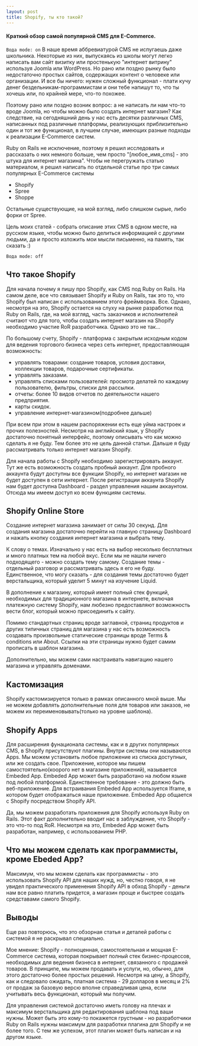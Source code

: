 ```yaml
---
layout: post
title: Shopify, ты кто такой?
---
```


#### Краткий обзор самой популярной CMS для E-Commerce.

```Вода mode: on```
В наше время аббревиатурой CMS не испугаешь даже школьника. Некоторые из них, выпускаясь из школы могут легко написать вам сайт визитку или простенькую "интернет витрину" используя Joomla или WordPress. Но рано или поздно рынку было недостаточно простых сайтов, содержащих контент о человеке или организации. И все бы ничего: нужен сложный функционал - плати кучу денег бездельникам-программистам и они тебе напишут то, что ты хочешь или, по крайней мере, что-то похожее.

Поэтому рано или поздно возник вопрос: а не написать ли нам что-то вроде Joomla, но чтобы можно было создать интернет магазин? Как следствие, на сегодняшний день у нас есть десятки различных CMS, написанных под различные платформы, реализующих приблизительно один и тот же функционал, в лучшем случае, имеющих разные подходы к реализации E-Commerce систем.

Ruby on Rails не исключение, поэтому я решил исследовать и рассказать о них немного больше, чем просто "[любое_имя_cms] - это штука для интернет магазина". Чтобы не перегружать статью материалом, я решил написать по отдельной статье про три самых популярных E-Commerce системы

* Shopify
* Spree
* Shoppe

Остальные существующие, на мой взгляд, либо слишком сырые, либо форки от Spree.

Цель моих статей - собрать описание этих CMS в одном месте, на русском языке, чтобы можно было делиться информацией с другими людьми, да и просто изложить мои мысли письменно, на память, так сказать :)

```Вода mode: off```

## Что такое Shopify

Для начала почему я пишу про Shopify, как CMS под Ruby on Rails. На самом деле, все что связывает Shopify и Ruby on Rails, так это то, что Shopify был написан с использованием этого фреймворка. Все. Однако, несмотря на это, Shopify остается на слуху на рынке разработки под Ruby on Rails, где, на мой взгляд, часть заказчиков и исполнителей считают что для того, чтобы создать интернет магазин на Shopify необходимо участие RoR разработчика. Однако это не так...

По большому счету, Shopify - платформа с закрытым исходным кодом для ведения торгового бизнеса через сеть интернет, предоставляющая возможность:

* управлять товарами: создание товаров, условия доставки, коллекции товаров, подарочные сертификаты.
* управлять заказами.
* управлять списками пользователей: просмотр делатей по каждому пользователю, фильтры, списки для рассылки.
* отчеты: более 10 видов отчетов по деятельности нашего предприятия.
* карты скидок.
* управление интернет-магазином(подробнее дальше)

При всем при этом в нашем распоряжении есть еще уйма настроек и прочих полезностей. Несмотря на английский язык, у Shopify достаточно понятный интерфейс, поэтому описывать что как можно сделать я не буду. Тем более это не цель данной статьи. Дальше я буду рассматривать только интернет магазин Shopify.

Для начала работы с Shopify необходимо зарегистрировать аккаунт. Тут же есть возможность создать пробный аккаунт. Для пробного аккаунта будут доступны все функции Shopify, но интернет магазин не будет доступен в сети интернет.
После регистрации аккаунта Shopify нам будет доступна Dashboard - раздел управления нашим аккаунтом. Отсюда мы имеем доступ ко всем функциям системы.

## Shopify Online Store

Создание интернет магазина занимает от силы 30 секунд. Для создания магазина достаточно перейти на главную страницу Dashboard и нажать кнопку создания интернет магазина и выбрать тему.

К слову о темах. Изначально у нас есть на выбор несколько бесплатных и много платных тем на любой вкус. Если мы не нашли ничего подходящего - можно создать тему самому. Создание темы - отдельный разговор и рассматривать здесь я его не буду. Единственное, что могу сказать - для создания темы достаточно будет верстальщика, который уделит 5 минут на изучение Liquid.

В дополнение к магазину, который имеет полный стек функций, необходимых для традиционного магазина в интернете, включая платежную систему Shopify, нам любезно предоставляют возможность вести блог, который можно присоединить к сайту.

Помимо стандартных страниц вроде заглавной, страниц продуктов и других типичных страниц для магазина у нас есть возможность создавать произвольные статические страницы вроде Terms & conditions или About. Ссылки на эти страницы нужно будет самим прописать в шаблон магазина.

Дополнительно, мы можем сами настраивать навигацию нашего магазина и управлять доменами.

## Кастомизация

Shopify кастомизируется только в рамках описанного мной выше. Мы не можем добавлять дополнительные поля для товаров или заказов, не можем их переименовывать(только на уровне шаблона).

## Shopify Apps

Для расширения фунационала системы, как и в других популярных CMS, в Shopify присутствуют плагины. Внутри системы они называются Apps. Мы можем установить любое приложение из списка доступных, или же создать свое. Приложение, которое мы пишем самостоятельно(коорого нет в магазине приложений), называется Embeded App. Embeded App может быть разработано на любом языке под любой платформой. Единственное требование - это должно быть веб-приложение. Для встраивания Embeded App используется Iframe, в котором будет отображаться наше приложение. Embeded App общается с Shopify посредством Shopify API.

Да, мы можем разработать приложения для Shopify используя Ruby on Rails. Этот факт дополнительно вводит нас в заблуждение, что Shopify - это что-то под RoR. Несмотря на это, Embeded App может быть разработан, например, с использованием PHP.

## Что мы можем сделать как программисты, кроме Ebeded App?

Максимум, что мы можем сделать как программисты - это использовать Shopify API для наших нужд, но, честно говоря, я не увидел практического применения Shopify API в обход Shopify - деньги нам все равно платить придется, а магазин проще и быстрее создать средставами самого Shopify.

## Выводы

Еще раз повторюсь, что это обзорная статья и деталей работы с системой я не раскрывал специально.

Мое мнение: Shopify - полноценная, самостоятельная и мощная E-Commerce система, которая покрывает полный стек бизнес-процессов, необходимых для ведения бизнеса в интернет, связанного с продажей товаров. В принципе, мы можем продавать и услуги, но, обычно, для этого достаточно более простых решений. Несмотря на цену, а Shopify, как и следовало ожидать, платная система - 29 долларов в месяц и 2% от продаж за базовую версю вполне справедливая цена, если учитывать весь функционал, который мы получим.

Для управления системой достаточно иметь голову на плечах и максимум верстальщика для редактирования шаблона под ваши нужны. Может быть это кому-то покажется грустным - но разработчики Ruby on Rails нужны максимум для разработки плагина для Shopify и не более того. С тем же успехом, этот плагин может быть написан и на другом языке.
